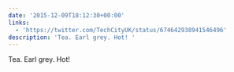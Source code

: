 ```yaml
---
date: '2015-12-09T18:12:30+00:00'
links:
  - 'https://twitter.com/TechCityUK/status/674642938941546496'
description: 'Tea. Earl grey. Hot! '
---
```

Tea. Earl grey. Hot! 
